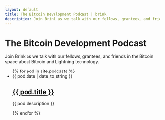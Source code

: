 ```yaml
---
layout: default
title: The Bitcoin Development Podcast | brink
description: Join Brink as we talk with our fellows, grantees, and friends in the Bitcoin space about Bitcoin and Lightning technology.
---
```


<div class="blog-container">

  <h1>The Bitcoin Development Podcast</h1>

  <p>Join Brink as we talk with our fellows, grantees, and friends in the Bitcoin space about Bitcoin and Lightning technology.</p>

  <ul class="post-list">
    {% for pod in site.podcasts %}
    <li>
      <span class="post-meta">{{ pod.date | date_to_string }}</span>
      <h2 class="post-title"><a href="{{ pod.permalink }}">{{ pod.title }}</a></h2>
      <p>{{ pod.description }}</p>
    </li>
    {% endfor %}
  </ul>
</div>

